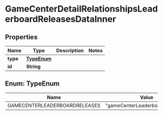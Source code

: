 

# GameCenterDetailRelationshipsLeaderboardReleasesDataInner


## Properties

| Name | Type | Description | Notes |
|------------ | ------------- | ------------- | -------------|
|**type** | [**TypeEnum**](#TypeEnum) |  |  |
|**id** | **String** |  |  |



## Enum: TypeEnum

| Name | Value |
|---- | -----|
| GAMECENTERLEADERBOARDRELEASES | &quot;gameCenterLeaderboardReleases&quot; |



